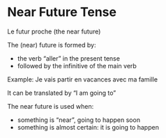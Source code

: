 # Near Future Tense

Le futur proche (the near future)

The (near) future is formed by:

- the verb “aller” in the present tense
- followed by the infinitive of the main verb

Example: Je vais partir en vacances avec ma famille

It can be translated by “I am going to”

The near future is used when: 

- something is “near”, going to happen soon
- something is almost certain: it is going to happen